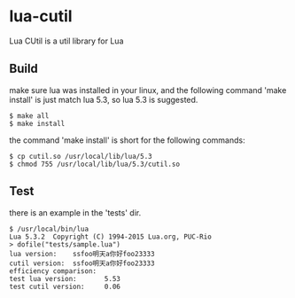 # lua-cutil
Lua CUtil is a util library for Lua

## Build
make sure lua was installed in your linux, and the following command 'make install' is just match lua 5.3, so lua 5.3 is suggested.
```plain
$ make all
$ make install
```

the command 'make install' is short for the following commands: 
```plain
$ cp cutil.so /usr/local/lib/lua/5.3
$ chmod 755 /usr/local/lib/lua/5.3/cutil.so
```



## Test
there is an example in the 'tests' dir.
```plain
$ /usr/local/bin/lua
Lua 5.3.2  Copyright (C) 1994-2015 Lua.org, PUC-Rio
> dofile("tests/sample.lua")
lua version:    ssfoo明天a你好foo23333
cutil version:  ssfoo明天a你好foo23333
efficiency comparison: 
test lua version:       5.53
test cutil version:     0.06
```
